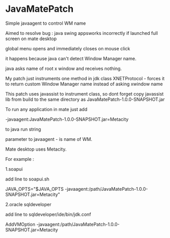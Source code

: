 JavaMatePatch
=============

Simple javaagent to control WM name

Aimed to resolve bug : java swing appsworks incorrectly if launched full screen on mate desktop

global menu opens and immediately closes on mouse click

it happens because java can't detect Window Manager name.

java asks name of root x window and receives nothing.

My patch just instruments one method in jdk class XNETProtocol - forces it to return custom Window Manager name instead of asking xwindow name

This patch uses javassist to instrument class, so dont forget copy javassist lib from build to the same directory as JavaMatePatch-1.0.0-SNAPSHOT.jar

To run any application in mate just add

-javaagent:JavaMatePatch-1.0.0-SNAPSHOT.jar=Metacity

to java run string

parameter to  javaagent - is name of WM. 

Mate desktop uses Metacity.

For example :

1.soapui

add line to soapui.sh

JAVA_OPTS="$JAVA_OPTS -javaagent:/path/JavaMatePatch-1.0.0-SNAPSHOT.jar=Metacity"

2.oracle sqldeveloper

add line to sqldeveloper/ide/bin/jdk.conf

AddVMOption -javaagent:/path/JavaMatePatch-1.0.0-SNAPSHOT.jar=Metacity

